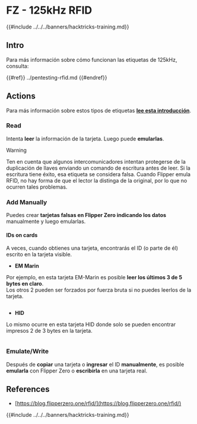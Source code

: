 # FZ - 125kHz RFID

{{#include ../../../banners/hacktricks-training.md}}


## Intro

Para más información sobre cómo funcionan las etiquetas de 125kHz, consulta:

{{#ref}}
../pentesting-rfid.md
{{#endref}}

## Actions

Para más información sobre estos tipos de etiquetas [**lee esta introducción**](../pentesting-rfid.md#low-frequency-rfid-tags-125khz).

### Read

Intenta **leer** la información de la tarjeta. Luego puede **emularlas**.

> [!WARNING]
> Ten en cuenta que algunos intercomunicadores intentan protegerse de la duplicación de llaves enviando un comando de escritura antes de leer. Si la escritura tiene éxito, esa etiqueta se considera falsa. Cuando Flipper emula RFID, no hay forma de que el lector la distinga de la original, por lo que no ocurren tales problemas.

### Add Manually

Puedes crear **tarjetas falsas en Flipper Zero indicando los datos** manualmente y luego emularlas.

#### IDs on cards

A veces, cuando obtienes una tarjeta, encontrarás el ID (o parte de él) escrito en la tarjeta visible.

- **EM Marin**

Por ejemplo, en esta tarjeta EM-Marin es posible **leer los últimos 3 de 5 bytes en claro**.\
Los otros 2 pueden ser forzados por fuerza bruta si no puedes leerlos de la tarjeta.

<figure><img src="../../../images/image (104).png" alt=""><figcaption></figcaption></figure>

- **HID**

Lo mismo ocurre en esta tarjeta HID donde solo se pueden encontrar impresos 2 de 3 bytes en la tarjeta.

<figure><img src="../../../images/image (1014).png" alt=""><figcaption></figcaption></figure>

### Emulate/Write

Después de **copiar** una tarjeta o **ingresar** el ID **manualmente**, es posible **emularla** con Flipper Zero o **escribirla** en una tarjeta real.

## References

- [https://blog.flipperzero.one/rfid/](https://blog.flipperzero.one/rfid/)


{{#include ../../../banners/hacktricks-training.md}}

